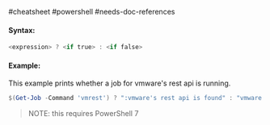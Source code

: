 #cheatsheet #powershell #needs-doc-references

#### Syntax:

```powershell
<expression> ? <if true> : <if false>
```

#### Example:

This example  prints whether a job for vmware's rest api is running. 
```powershell
$(Get-Job -Command 'vmrest') ? ":vmware's rest api is found" : "vmware's rest api is NOT found"
```

<blockquote>NOTE: this requires PowerShell 7</blockquote>